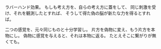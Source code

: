 ラバーハンド効果。
もしも考え方を、自らの考え方に蓋をして、
同じ刺激を受け、それを観測したとすれば、
そうして得た偽の脳が新たな力を得るとすれば。

二つの感覚を、元々同じものと十分学習し。
片方を偽物に変え、もう片方を本物にし。
偽物に感覚を与えると、それは本物に返る。
たとえそこに繋がりが無くても。